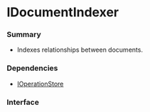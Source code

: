 # IDocumentIndexer

### Summary

- Indexes relationships between documents.

### Dependencies

- [IOperationStore](../Reactor/Interfaces/IOperationStore.md)

### Interface

```tsx

```
